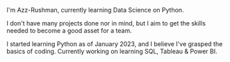 I'm Azz-Rushman, currently learning Data Science on Python.

I don't have many projects done nor in mind, but I aim to get the skills needed to become a good asset for a team.

I started learning Python as of January 2023, and I believe I've grasped the basics of coding.
Currently working on learning SQL, Tableau & Power BI.
